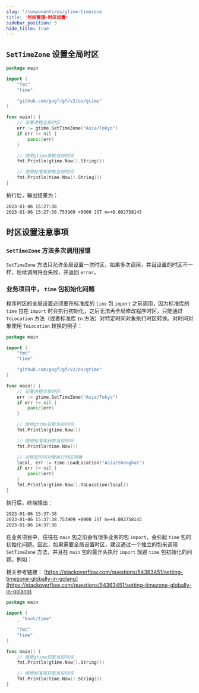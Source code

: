 ```yaml
---
slug: '/components/os/gtime-timezone
title: '时间管理-时区设置'
sidebar_position: 3
hide_title: true
---
```


## `SetTimeZone` 设置全局时区

```go
package main

import (
    "fmt"
    "time"

    "github.com/gogf/gf/v2/os/gtime"
)

func main() {
    // 设置进程全局时区
    err := gtime.SetTimeZone("Asia/Tokyo")
    if err != nil {
        panic(err)
    }

    // 使用gtime获取当前时间
    fmt.Println(gtime.Now().String())

    // 使用标准库获取当前时间
    fmt.Println(time.Now().String())
}
```

执行后，输出结果为：

```html
2023-01-06 15:27:38
2023-01-06 15:27:38.753909 +0900 JST m=+0.002758145
```

## 时区设置注意事项

### `SetTimeZone` 方法多次调用报错

`SetTimeZone` 方法只允许全局设置一次时区，如果多次调用，并且设置的时区不一样，后续调用将会失败，并返回 `error`。

### 业务项目中， `time` 包初始化问题

程序时区的全局设置必须要在标准库的 `time` 包 `import` 之前调用，因为标准库的 `time` 包在 `import` 时会执行初始化，之后无法再全局修改程序时区，只能通过 `ToLocation` 方法（或者标准库 `In` 方法）对特定时间对象执行时区转换。对时间对象使用 `ToLocation` 转换的例子：

```go
package main

import (
    "fmt"
    "time"

    "github.com/gogf/gf/v2/os/gtime"
)

func main() {
    // 设置进程全局时区
    err := gtime.SetTimeZone("Asia/Tokyo")
    if err != nil {
        panic(err)
    }

    // 使用gtime获取当前时间
    fmt.Println(gtime.Now())

    // 使用标准库获取当前时间
    fmt.Println(time.Now())

    // 对特定时间对象执行时区转换
    local, err := time.LoadLocation("Asia/Shanghai")
    if err != nil {
        panic(err)
    }
    fmt.Println(gtime.Now().ToLocation(local))
}
```

执行后，终端输出：

```html
2023-01-06 15:37:38
2023-01-06 15:37:38.753909 +0900 JST m=+0.002758145
2023-01-06 14:37:38
```

在业务项目中，往往在 `main` 包之前会有很多业务的包 `import`，会引起 `time` 包的初始化问题。因此，如果需要全局设置时区，建议通过一个独立的包来调用 `SetTimeZone` 方法，并且在 `main` 包的最开头执行 `import` 规避 `time` 包初始化的问题。例如：

相关参考链接： [https://stackoverflow.com/questions/54363451/setting-timezone-globally-in-golang](https://stackoverflow.com/questions/54363451/setting-timezone-globally-in-golang)

```go
package main

import (
    _ "boot/time"

    "fmt"
    "time"
)

func main() {
    // 使用gtime获取当前时间
    fmt.Println(gtime.Now().String())

    // 使用标准库获取当前时间
    fmt.Println(time.Now().String())
}
```